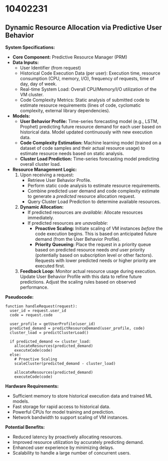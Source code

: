 # 10402231

## Dynamic Resource Allocation via Predictive User Behavior

**System Specifications:**

*   **Core Component:** Predictive Resource Manager (PRM)
*   **Data Inputs:**
    *   User Identifier (from request)
    *   Historical Code Execution Data (per user): Execution time, resource consumption (CPU, memory, I/O), frequency of requests, time of day, day of week.
    *   Real-time System Load: Overall CPU/Memory/I/O utilization of the VM cluster.
    *   Code Complexity Metrics: Static analysis of submitted code to estimate resource requirements (lines of code, cyclomatic complexity, external library dependencies).
*   **Models:**
    *   **User Behavior Profile:** Time-series forecasting model (e.g., LSTM, Prophet) predicting future resource demand for each user based on historical data.  Model updated continuously with new execution data.
    *   **Code Complexity Estimation:** Machine learning model (trained on a dataset of code samples and their actual resource usage) to estimate resource needs based on static analysis.
    *   **Cluster Load Prediction:** Time-series forecasting model predicting overall cluster load.
*   **Resource Management Logic:**
    1.  Upon receiving a request:
        *   Retrieve User Behavior Profile.
        *   Perform static code analysis to estimate resource requirements.
        *   Combine predicted user demand and code complexity estimate to generate a *predicted* resource allocation request.
        *   Query Cluster Load Prediction to determine available resources.
    2.  **Dynamic Allocation:**
        *   If predicted resources are *available*: Allocate resources immediately.
        *   If predicted resources are *unavailable*:
            *   **Proactive Scaling:**  Initiate scaling of VM instances *before* the code execution begins. This is based on anticipated future demand (from the User Behavior Profile).
            *   **Priority Queueing:**  Place the request in a priority queue based on predicted resource needs *and* user priority (potentially based on subscription level or other factors). Requests with lower predicted needs or higher priority are executed first.
    3.  **Feedback Loop:** Monitor actual resource usage during execution. Update User Behavior Profile with this data to refine future predictions.  Adjust the scaling rules based on observed performance.

**Pseudocode:**

```
function handleRequest(request):
  user_id = request.user_id
  code = request.code

  user_profile = getUserProfile(user_id)
  predicted_demand = predictResourceDemand(user_profile, code)
  cluster_load = predictClusterLoad()

  if predicted_demand <= cluster_load:
    allocateResources(predicted_demand)
    executeCode(code)
  else:
    # Proactive Scaling
    scaleCluster(predicted_demand - cluster_load)

    allocateResources(predicted_demand)
    executeCode(code)
```

**Hardware Requirements:**

*   Sufficient memory to store historical execution data and trained ML models.
*   Fast storage for rapid access to historical data.
*   Powerful CPUs for model training and prediction.
*   Network bandwidth to support scaling of VM instances.

**Potential Benefits:**

*   Reduced latency by proactively allocating resources.
*   Improved resource utilization by accurately predicting demand.
*   Enhanced user experience by minimizing delays.
*   Scalability to handle a large number of concurrent users.